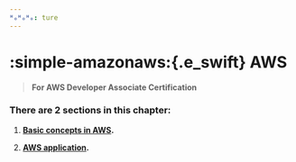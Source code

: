 ```yaml
---
ᴴₒᴴₒᴴₒ: ture
---
```


# **:simple-amazonaws:{.e_swift} AWS**

>**For AWS Developer Associate Certification**

### **There are 2 sections in this chapter:**

1. **[Basic concepts in AWS](Basic/README.md).**

2. **[AWS application](Application/README.md).**